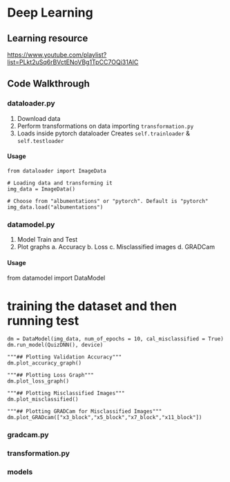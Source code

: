 # Deep Learning

## Learning resource
https://www.youtube.com/playlist?list=PLkt2uSq6rBVctENoVBg1TpCC7OQi31AlC

## Code Walkthrough

### dataloader.py
1. Download data
2. Perform transformations on data
	importing `transformation.py`
3. Loads inside pytorch dataloader
	Creates `self.trainloader` & `self.testloader`

#### Usage
```
from dataloader import ImageData

# Loading data and transforming it
img_data = ImageData()

# Choose from "albumentations" or "pytorch". Default is "pytorch"
img_data.load("albumentations")
```

### datamodel.py
1. Model Train and Test
2. Plot graphs
	a. Accuracy
	b. Loss
	c. Misclassified images
	d. GRADCam

#### Usage
from datamodel import DataModel

# training the dataset and then running test
```
dm = DataModel(img_data, num_of_epochs = 10, cal_misclassified = True)
dm.run_model(QuizDNN(), device)

"""## Plotting Validation Accuracy"""
dm.plot_accuracy_graph()

"""## Plotting Loss Graph"""
dm.plot_loss_graph()

"""## Plotting Misclassified Images"""
dm.plot_misclassified()

"""## Plotting GRADCam for Misclassified Images"""
dm.plot_GRADcam(["x3_block","x5_block","x7_block","x11_block"])
```

### gradcam.py
### transformation.py
### models